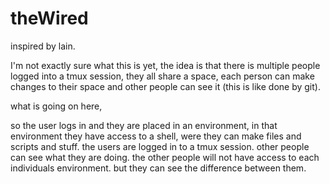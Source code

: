 # theWired
inspired by lain.

I'm not exactly sure what this is yet, the idea is that there is multiple people logged into a tmux session, they all share a space, each person can make changes to their space and other people can see it (this is like done by git).

what is going on here,

so the user logs in and they are placed in an environment, in that environment they have access to a shell, were they can make files and scripts and stuff. the users are logged in to a tmux session. other people can see what they are doing. the other people will not have access to each individuals environment. but they can see the difference between them.
